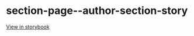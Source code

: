 # section-page--author-section-story

[View in storybook](https://raw.githack.com/Independent-Digital-News-and-Media-Ltd/standard-pwamp-sb/PR-538-sb/index.html?path=/story/section-page--author-section-story)